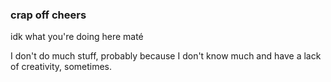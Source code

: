 ### crap off cheers

idk what you're doing here maté

I don't do much stuff, probably because I don't know much and have a lack of creativity, sometimes.
